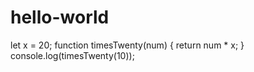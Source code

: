 # hello-world

let x = 20;
function timesTwenty(num) {
  return num * x;
}
console.log(timesTwenty(10));

